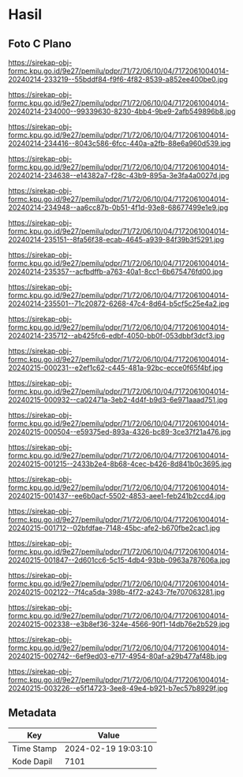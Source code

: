 # Hasil

## Foto C Plano

https://sirekap-obj-formc.kpu.go.id/9e27/pemilu/pdpr/71/72/06/10/04/7172061004014-20240214-233219--55bddf84-f9f6-4f82-8539-a852ee400be0.jpg

https://sirekap-obj-formc.kpu.go.id/9e27/pemilu/pdpr/71/72/06/10/04/7172061004014-20240214-234000--99339630-8230-4bb4-9be9-2afb549896b8.jpg

https://sirekap-obj-formc.kpu.go.id/9e27/pemilu/pdpr/71/72/06/10/04/7172061004014-20240214-234416--8043c586-6fcc-440a-a2fb-88e6a960d539.jpg

https://sirekap-obj-formc.kpu.go.id/9e27/pemilu/pdpr/71/72/06/10/04/7172061004014-20240214-234638--e14382a7-f28c-43b9-895a-3e3fa4a0027d.jpg

https://sirekap-obj-formc.kpu.go.id/9e27/pemilu/pdpr/71/72/06/10/04/7172061004014-20240214-234948--aa6cc87b-0b51-4f1d-93e8-68677499e1e9.jpg

https://sirekap-obj-formc.kpu.go.id/9e27/pemilu/pdpr/71/72/06/10/04/7172061004014-20240214-235151--8fa56f38-ecab-4645-a939-84f39b3f5291.jpg

https://sirekap-obj-formc.kpu.go.id/9e27/pemilu/pdpr/71/72/06/10/04/7172061004014-20240214-235357--acfbdffb-a763-40a1-8cc1-6b675476fd00.jpg

https://sirekap-obj-formc.kpu.go.id/9e27/pemilu/pdpr/71/72/06/10/04/7172061004014-20240214-235501--71c20872-6268-47c4-8d64-b5cf5c25e4a2.jpg

https://sirekap-obj-formc.kpu.go.id/9e27/pemilu/pdpr/71/72/06/10/04/7172061004014-20240214-235712--ab425fc6-edbf-4050-bb0f-053dbbf3dcf3.jpg

https://sirekap-obj-formc.kpu.go.id/9e27/pemilu/pdpr/71/72/06/10/04/7172061004014-20240215-000231--e2ef1c62-c445-481a-92bc-ecce0f65f4bf.jpg

https://sirekap-obj-formc.kpu.go.id/9e27/pemilu/pdpr/71/72/06/10/04/7172061004014-20240215-000932--ca02471a-3eb2-4d4f-b9d3-6e971aaad751.jpg

https://sirekap-obj-formc.kpu.go.id/9e27/pemilu/pdpr/71/72/06/10/04/7172061004014-20240215-000504--e59375ed-893a-4326-bc89-3ce37f21a476.jpg

https://sirekap-obj-formc.kpu.go.id/9e27/pemilu/pdpr/71/72/06/10/04/7172061004014-20240215-001215--2433b2e4-8b68-4cec-b426-8d841b0c3695.jpg

https://sirekap-obj-formc.kpu.go.id/9e27/pemilu/pdpr/71/72/06/10/04/7172061004014-20240215-001437--ee6b0acf-5502-4853-aee1-feb241b2ccd4.jpg

https://sirekap-obj-formc.kpu.go.id/9e27/pemilu/pdpr/71/72/06/10/04/7172061004014-20240215-001712--02bfdfae-7148-45bc-afe2-b670fbe2cac1.jpg

https://sirekap-obj-formc.kpu.go.id/9e27/pemilu/pdpr/71/72/06/10/04/7172061004014-20240215-001847--2d601cc6-5c15-4db4-93bb-0963a787606a.jpg

https://sirekap-obj-formc.kpu.go.id/9e27/pemilu/pdpr/71/72/06/10/04/7172061004014-20240215-002122--7f4ca5da-398b-4f72-a243-7fe707063281.jpg

https://sirekap-obj-formc.kpu.go.id/9e27/pemilu/pdpr/71/72/06/10/04/7172061004014-20240215-002338--e3b8ef36-324e-4566-90f1-14db76e2b529.jpg

https://sirekap-obj-formc.kpu.go.id/9e27/pemilu/pdpr/71/72/06/10/04/7172061004014-20240215-002742--6ef9ed03-e717-4954-80af-a29b477af48b.jpg

https://sirekap-obj-formc.kpu.go.id/9e27/pemilu/pdpr/71/72/06/10/04/7172061004014-20240215-003226--e5f14723-3ee8-49e4-b921-b7ec57b8929f.jpg


## Metadata

| Key        | Value               |
| ---------- | ------------------- |
| Time Stamp | 2024-02-19 19:03:10 |
| Kode Dapil | 7101                |



